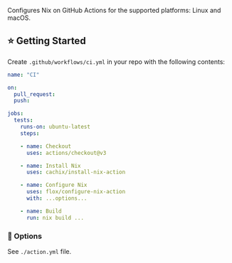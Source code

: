 
Configures Nix on GitHub Actions for the supported platforms: Linux and macOS.


## ⭐ Getting Started

Create `.github/workflows/ci.yml` in your repo with the following contents:

```yml
name: "CI"

on:
  pull_request:
  push:

jobs:
  tests:
    runs-on: ubuntu-latest
    steps:

    - name: Checkout
      uses: actions/checkout@v3

    - name: Install Nix
      uses: cachix/install-nix-action

    - name: Configure Nix
      uses: flox/configure-nix-action
      with: ...options...

    - name: Build
      run: nix build ...
```

### 🚀 Options

See `./action.yml` file.

